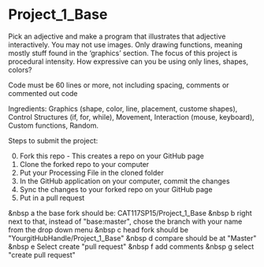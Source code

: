 # Project_1_Base


Pick an adjective and make a program that illustrates that adjective interactively. You may not use images. Only drawing functions, meaning mostly stuff found in the ‘graphics’ section. The focus of this project is procedural intensity. How expressive can you be using only lines, shapes, colors?

Code must be 60 lines or more, not including spacing, comments or commented out code

Ingredients: Graphics (shape, color, line, placement, custome shapes), Control Structures (if, for, while), Movement, Interaction (mouse, keyboard), Custom functions, Random.

Steps to submit the project:

0. Fork this repo - This creates a repo on your GitHub page
1. Clone the forked repo to your computer
2. Put your Processing File in the cloned folder
3. In the GitHub application on your computer, commit the changes
4. Sync the changes to your forked repo on your GitHub page
5. Put in a pull request

&nbsp	a the base fork should be: CAT117SP15/Project_1_Base
&nbsp	b right next to that, instead of "base:master", chose the branch with your name from the drop down menu
&nbsp	c head fork should be "YourgitHubHandle/Project_1_Base"
&nbsp	d compare should be at "Master"
&nbsp	e Select create "pull request"
&nbsp	f add comments
&nbsp	g select "create pull request"